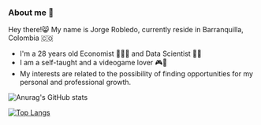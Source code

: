 ### About me 👋

Hey there!😸 My name is Jorge Robledo, currently reside in Barranquilla, Colombia 🇨🇴  
- I'm a 28 years old Economist 👨‍💼💼 and Data Scientist 👨‍💻
- I am a self-taught and a videogame lover 🎮👾
- My interests are related to the possibility of finding opportunities for my personal and professional growth.

![Anurag's GitHub stats](https://github-readme-stats.vercel.app/api?username=jorge-robledo11&show_icons=true&theme=radical)

[![Top Langs](https://github-readme-stats.vercel.app/api/top-langs/?username=jorge-robledo11&layout=compact)](https://github.com/jorge-robledo11/github-readme-stats)

<!--
**jorge-robledo11/jorge-robledo11** is a ✨ _special_ ✨ repository because its `README.md` (this file) appears on your GitHub profile.

Here are some ideas to get you started:

- 🔭 I’m currently working on ...
- 🌱 I’m currently learning ...
- 👯 I’m looking to collaborate on ...
- 🤔 I’m looking for help with ...
- 💬 Ask me about ...
- 📫 How to reach me: ...
- 😄 Pronouns: ...
- ⚡ Fun fact: ...
-->
